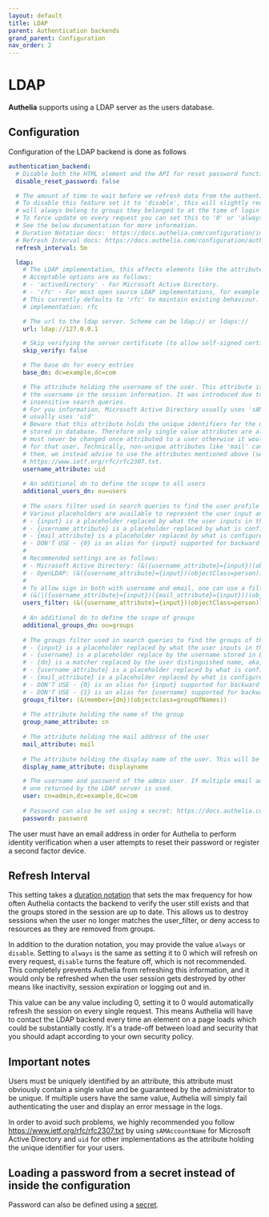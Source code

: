 ```yaml
---
layout: default
title: LDAP
parent: Authentication backends
grand_parent: Configuration
nav_order: 2
---
```


# LDAP

**Authelia** supports using a LDAP server as the users database.

## Configuration

Configuration of the LDAP backend is done as follows

```yaml
authentication_backend:
  # Disable both the HTML element and the API for reset password functionality
  disable_reset_password: false

  # The amount of time to wait before we refresh data from the authentication backend. Uses duration notation.
  # To disable this feature set it to 'disable', this will slightly reduce security because for Authelia, users
  # will always belong to groups they belonged to at the time of login even if they have been removed from them in LDAP.
  # To force update on every request you can set this to '0' or 'always', this will increase processor demand.
  # See the below documentation for more information.
  # Duration Notation docs:  https://docs.authelia.com/configuration/index.html#duration-notation-format
  # Refresh Interval docs: https://docs.authelia.com/configuration/authentication/ldap.html#refresh-interval
  refresh_interval: 5m

  ldap:
    # The LDAP implementation, this affects elements like the attribute utilised for resetting a password.
    # Acceptable options are as follows:
    # - 'activedirectory' - For Microsoft Active Directory.
    # - 'rfc' - For most open source LDAP implementations, for example rfc2307.
    # This currently defaults to 'rfc' to maintain existing behaviour.
    # implementation: rfc

    # The url to the ldap server. Scheme can be ldap:// or ldaps://
    url: ldap://127.0.0.1

    # Skip verifying the server certificate (to allow self-signed certificate).
    skip_verify: false

    # The base dn for every entries
    base_dn: dc=example,dc=com

    # The attribute holding the username of the user. This attribute is used to populate
    # the username in the session information. It was introduced due to #561 to handle case
    # insensitive search queries.
    # For you information, Microsoft Active Directory usually uses 'sAMAccountName' and OpenLDAP
    # usually uses 'uid'
    # Beware that this attribute holds the unique identifiers for the users binding the user and the configuration
    # stored in database. Therefore only single value attributes are allowed and the value
    # must never be changed once attributed to a user otherwise it would break the configuration
    # for that user. Technically, non-unique attributes like 'mail' can also be used but we don't recommend using
    # them, we instead advise to use the attributes mentioned above (sAMAccountName and uid) to follow
    # https://www.ietf.org/rfc/rfc2307.txt.
    username_attribute: uid
    
    # An additional dn to define the scope to all users
    additional_users_dn: ou=users
    
    # The users filter used in search queries to find the user profile based on input filled in login form.
    # Various placeholders are available to represent the user input and back reference other options of the configuration:
    # - {input} is a placeholder replaced by what the user inputs in the login form. 
    # - {username_attribute} is a placeholder replaced by what is configured in `username_attribute`.
    # - {mail_attribute} is a placeholder replaced by what is configured in `mail_attribute`.
    # - DON'T USE - {0} is an alias for {input} supported for backward compatibility but it will be deprecated in later versions, so please don't use it.
    #
    # Recommended settings are as follows:
    # - Microsoft Active Directory: (&({username_attribute}={input})(objectCategory=person)(objectClass=user))
    # - OpenLDAP: (&({username_attribute}={input})(objectClass=person))' or '(&({username_attribute}={input})(objectClass=inetOrgPerson))
    #
    # To allow sign in both with username and email, one can use a filter like
    # (&(|({username_attribute}={input})({mail_attribute}={input}))(objectClass=person))
    users_filter: (&({username_attribute}={input})(objectClass=person))
    
    # An additional dn to define the scope of groups
    additional_groups_dn: ou=groups
    
    # The groups filter used in search queries to find the groups of the user.
    # - {input} is a placeholder replaced by what the user inputs in the login form.
    # - {username} is a placeholder replace by the username stored in LDAP (based on `username_attribute`).
    # - {dn} is a matcher replaced by the user distinguished name, aka, user DN.
    # - {username_attribute} is a placeholder replaced by what is configured in `username_attribute`.
    # - {mail_attribute} is a placeholder replaced by what is configured in `mail_attribute`.
    # - DON'T USE - {0} is an alias for {input} supported for backward compatibility but it will be deprecated in later versions, so please don't use it.
    # - DON'T USE - {1} is an alias for {username} supported for backward compatibility but it will be deprecated in later version, so please don't use it.
    groups_filter: (&(member={dn})(objectclass=groupOfNames))
    
    # The attribute holding the name of the group
    group_name_attribute: cn
    
    # The attribute holding the mail address of the user
    mail_attribute: mail
    
    # The attribute holding the display name of the user. This will be used to greet an authenticated user.
    display_name_attribute: displayname

    # The username and password of the admin user. If multiple email addresses are defined for a user, only the first
    # one returned by the LDAP server is used.
    user: cn=admin,dc=example,dc=com
    
    # Password can also be set using a secret: https://docs.authelia.com/configuration/secrets.html
    password: password
```

The user must have an email address in order for Authelia to perform
identity verification when a user attempts to reset their password or
register a second factor device.


## Refresh Interval

This setting takes a [duration notation](../index.md#duration-notation-format) that sets the max frequency
for how often Authelia contacts the backend to verify the user still exists and that the groups stored 
in the session are up to date. This allows us to destroy sessions when the user no longer matches the
user_filter, or deny access to resources as they are removed from groups.

In addition to the duration notation, you may provide the value `always` or `disable`. Setting to `always`
is the same as setting it to 0 which will refresh on every request, `disable` turns the feature off, which is 
not recommended. This completely prevents Authelia from refreshing this information, and it would only be
refreshed when the user session gets destroyed by other means like inactivity, session expiration or logging 
out and in.

This value can be any value including 0, setting it to 0 would automatically refresh the session on
every single request. This means Authelia will have to contact the LDAP backend every time an element
on a page loads which could be substantially costly. It's a trade-off between load and security that 
you should adapt according to your own security policy.

## Important notes

Users must be uniquely identified by an attribute, this attribute must obviously contain a single value and
be guaranteed by the administrator to be unique. If multiple users have the same value, Authelia will simply
fail authenticating the user and display an error message in the logs.

In order to avoid such problems, we highly recommended you follow https://www.ietf.org/rfc/rfc2307.txt by using
`sAMAccountName` for Microsoft Active Directory and `uid` for other implementations as the attribute holding the
unique identifier for your users.

## Loading a password from a secret instead of inside the configuration

Password can also be defined using a [secret](../secrets.md).
